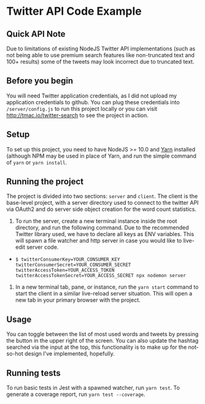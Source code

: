 # Twitter API Code Example


## Quick API Note
Due to limitations of existing NodeJS Twitter API implementations (such as not being able to use premium search features like non-truncated text and 100+ results) some of the tweets may look incorrect due to truncated text.

## Before you begin
You will need Twitter application credentials, as I did not upload my application credentials to github. You can plug these credentials into `/server/config.js` to run this project locally or you can visit http://tmac.io/twitter-search to see the project in action.

## Setup
To set up this project, you need to have NodeJS >= 10.0 and [Yarn](https://yarnpkg.com/en/) installed (although NPM may be used in place of Yarn, and run the simple command of `yarn` or `yarn install`.


## Running the project

The project is divided into two sections: `server` and `client`. The client is the base-level project, with a server directory
used to connect to the twitter API via OAuth2 and do server side object creation for the word count statistics.


1. To run the server, create a new terminal instance inside the root directory, and run the following command. Due to the recommended Twitter library used, we have to declare all keys as ENV variables. This will spawn a file watcher and http server in case you would like to live-edit server code.
- 	`$ twitterConsumerKey=YOUR_CONSUMER_KEY twitterConsumerSecret=YOUR_CONSUMER_SECRET twitterAccessToken=YOUR_ACCESS_TOKEN twitterAccessTokenSecret=YOUR_ACCESS_SECRET npx nodemon server`
1. In a new terminal tab, pane, or instance, run the `yarn start` command to start the client in a similar live-reload server situation. This will open a new tab in your primary browser with the project.

## Usage
You can toggle between the list of most used words and tweets by pressing the button in the upper right of the screen. You can also update the hashtag searched via the input at the top, this functionality is to make up for the not-so-hot design I've implemented, hopefully.

## Running tests
To run basic tests in Jest with a spawned watcher, run `yarn test`. To generate a coverage report, run `yarn test --coverage`.
